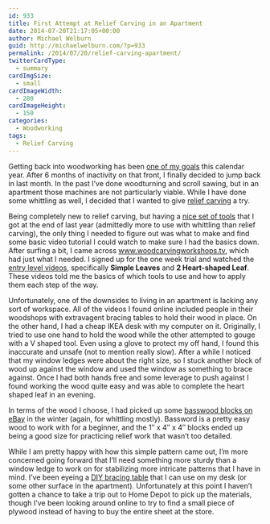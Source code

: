 ```yaml
---
id: 933
title: First Attempt at Relief Carving in an Apartment
date: 2014-07-20T21:17:05+00:00
author: Michael Welburn
guid: http://michaelwelburn.com/?p=933
permalink: /2014/07/20/relief-carving-apartment/
twitterCardType:
  - summary
cardImgSize:
  - small
cardImageWidth:
  - 280
cardImageHeight:
  - 150
categories:
  - Woodworking
tags:
  - Relief Carving
---
```

Getting back into woodworking has been <a title="New Year’s Resolutions for 2014" href="http://michaelwelburn.com/2014/01/01/new-years-resolutions-for-2014/" target="_blank">one of my goals</a> this calendar year. After 6 months of inactivity on that front, I finally decided to jump back in last month. In the past I&#8217;ve done woodturning and scroll sawing, but in an apartment those machines are not particularly viable. While I have done some whittling as well, I decided that I wanted to give <a title="Relief Carving" href="http://en.wikipedia.org/wiki/Relief_carving" target="_blank">relief carving</a> a try.

<!--more-->

Being completely new to relief carving, but having a <a title="Flexcut Deluxe Starter Kit" href="http://www.flexcut.com/sk108-21-pc-deluxe-starter-set/" target="_blank">nice set of tools</a> that I got at the end of last year (admittedly more to use with whittling than relief carving), the only thing I needed to figure out was what to make and find some basic video tutorial I could watch to make sure I had the basics down. After surfing a bit, I came across <a title="www.woodcarvingworkshops.tv" href="www.woodcarvingworkshops.tv" target="_blank">www.woodcarvingworkshops.tv</a>, which had just what I needed. I signed up for the one week trial and watched the <a title="3 Simple Leaves" href="http://www.woodcarvingworkshops.tv/videos/relief-projects/3-simple-leaves-x4" target="_blank">entry level videos</a>, specifically **Simple Leaves** and **2 Heart-shaped Leaf**. These videos told me the basics of which tools to use and how to apply them each step of the way.

Unfortunately, one of the downsides to living in an apartment is lacking any sort of workspace. All of the videos I found online included people in their woodshops with extravagent bracing tables to hold their wood in place. On the other hand, I had a cheap IKEA desk with my computer on it. Originally, I tried to use one hand to hold the wood while the other attempted to gouge with a V shaped tool. Even using a glove to protect my off hand, I found this inaccurate and unsafe (not to mention really slow). After a while I noticed that my window ledges were about the right size, so I stuck another block of wood up against the window and used the window as something to brace against. Once I had both hands free and some leverage to push against I found working the wood quite easy and was able to complete the heart shaped leaf in an evening.

In terms of the wood I choose, I had picked up some <a title="eBay: Basswood" href="http://www.ebay.com/sch/quality_lumber/m.html?_nkw=&_armrs=1&_from=&_ipg=25&_trksid=p3984.m1439.l2654" target="_blank">basswood blocks on eBay</a> in the winter (again, for whittling mostly). Bassword is a pretty easy wood to work with for a beginner, and the 1&#8243; x 4&#8243; x 4&#8243; blocks ended up being a good size for practicing relief work that wasn&#8217;t too detailed.



While I am pretty happy with how this simple pattern came out, I&#8217;m more concerned going forward that I&#8217;ll need something more sturdy than a window ledge to work on for stabilizing more intricate patterns that I have in mind. I&#8217;ve been eyeing a <a title="Bracing Table" href="http://www.lsirish.com/tutorials/woodcarving-tutorials/woodcarving-fundamentals-techniques/tools-and-tool-kits/bracing-table-for-relief-carving/" target="_blank">DIY bracing table</a> that I can use on my desk (or some other surface in the apartment). Unfortunately at this point I haven&#8217;t gotten a chance to take a trip out to Home Depot to pick up the materials, though I&#8217;ve been looking around online to try to find a small piece of plywood instead of having to buy the entire sheet at the store.
